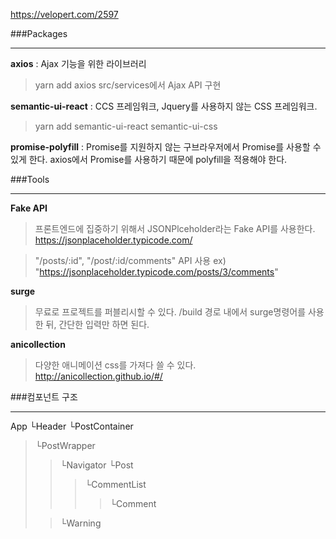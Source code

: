 https://velopert.com/2597



###Packages
___________
**axios** : Ajax 기능을 위한 라이브러리
>yarn add axios
>src/services에서 Ajax API 구현

**semantic-ui-react** : CCS 프레임워크, Jquery를 사용하지 않는 CSS 프레임워크. 
>yarn add semantic-ui-react semantic-ui-css

**promise-polyfill** : Promise를 지원하지 않는 구브라우저에서 Promise를 사용할 수 있게 한다. axios에서 Promise를 사용하기 때문에 polyfill을 적용해야 한다.



###Tools
________
**Fake API**
>프론트엔드에 집중하기 위해서 JSONPlceholder라는 Fake API를 사용한다. https://jsonplaceholder.typicode.com/

>"/posts/:id", "/post/:id/comments" API 사용 ex) "https://jsonplaceholder.typicode.com/posts/3/comments"

**surge**
>무료로 프로젝트를 퍼블리시할 수 있다.
>/build 경로 내에서 surge명령어를 사용한 뒤, 간단한 입력만 하면 된다.

**anicollection**
>다양한 애니메이션 css를 가져다 쓸 수 있다. 
>http://anicollection.github.io/#/



###컴포넌트 구조
_______________
App
└Header
└PostContainer
>└PostWrapper
>>└Navigator
>>└Post  
>>>└CommentList  
>>>>└Comment
>
>>└Warning  



